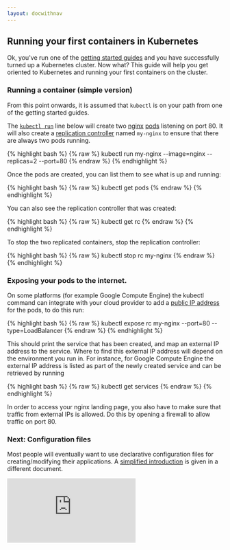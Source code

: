 ```yaml
---
layout: docwithnav
---
```

<!-- BEGIN MUNGE: UNVERSIONED_WARNING -->


<!-- END MUNGE: UNVERSIONED_WARNING -->

## Running your first containers in Kubernetes

Ok, you've run one of the [getting started guides](../../docs/getting-started-guides/) and you have
successfully turned up a Kubernetes cluster.  Now what?  This guide will help you get oriented
to Kubernetes and running your first containers on the cluster.

### Running a container (simple version)

From this point onwards, it is assumed that `kubectl` is on your path from one of the getting started guides.

The [`kubectl run`](kubectl/kubectl_run.html) line below will create two [nginx](https://registry.hub.docker.com/_/nginx/) [pods](pods.html) listening on port 80. It will also create a [replication controller](replication-controller.html) named `my-nginx` to ensure that there are always two pods running.

{% highlight bash %}
{% raw %}
kubectl run my-nginx --image=nginx --replicas=2 --port=80
{% endraw %}
{% endhighlight %}

Once the pods are created, you can list them to see what is up and running:

{% highlight bash %}
{% raw %}
kubectl get pods
{% endraw %}
{% endhighlight %}

You can also see the replication controller that was created:

{% highlight bash %}
{% raw %}
kubectl get rc
{% endraw %}
{% endhighlight %}

To stop the two replicated containers, stop the replication controller:

{% highlight bash %}
{% raw %}
kubectl stop rc my-nginx
{% endraw %}
{% endhighlight %}

### Exposing your pods to the internet.

On some platforms (for example Google Compute Engine) the kubectl command can integrate with your cloud provider to add a [public IP address](services.html#external-services) for the pods,
to do this run:

{% highlight bash %}
{% raw %}
kubectl expose rc my-nginx --port=80 --type=LoadBalancer
{% endraw %}
{% endhighlight %}

This should print the service that has been created, and map an external IP address to the service. Where to find this external IP address will depend on the environment you run in.  For instance, for Google Compute Engine the external IP address is listed as part of the newly created service and can be retrieved by running

{% highlight bash %}
{% raw %}
kubectl get services
{% endraw %}
{% endhighlight %}

In order to access your nginx landing page, you also have to make sure that traffic from external IPs is allowed. Do this by opening a firewall to allow traffic on port 80.

### Next: Configuration files

Most people will eventually want to use declarative configuration files for creating/modifying their applications.  A [simplified introduction](simple-yaml.html)
is given in a different document.


<!-- BEGIN MUNGE: GENERATED_ANALYTICS -->
[![Analytics](https://kubernetes-site.appspot.com/UA-36037335-10/GitHub/docs/user-guide/simple-nginx.md?pixel)]()
<!-- END MUNGE: GENERATED_ANALYTICS -->

